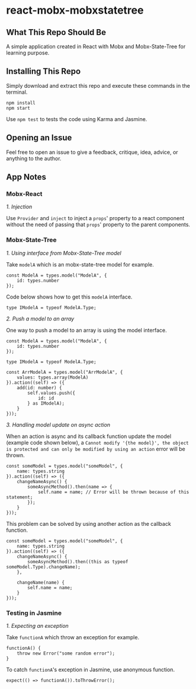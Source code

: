 # react-mobx-mobxstatetree
## What This Repo Should Be
A simple application created in React with Mobx and Mobx-State-Tree for learning purpose.

## Installing This Repo
Simply download and extract this repo and execute these commands in the terminal.
```
npm install
npm start
```
Use `npm test` to tests the code using Karma and Jasmine.

## Opening an Issue
Feel free to open an issue to give a feedback, critique, idea, advice, or anything to the author.

## App Notes
### Mobx-React
*1. Injection*

Use `Provider` and `inject` to inject a `props`' property to a react component without the need of passing that `props`' property to the parent components.

### Mobx-State-Tree
*1. Using interface from Mobx-State-Tree model*

Take `modelA` which is an mobx-state-tree model for example.
```
const ModelA = types.model("ModelA", {
    id: types.number
});
```
Code below shows how to get this `modelA` interface.
```
type IModelA = typeof ModelA.Type;
```

*2. Push a model to an array*

One way to push a model to an array is using the model interface.
```
const ModelA = types.model("ModelA", {
    id: types.number
});

type IModelA = typeof ModelA.Type;

const ArrModelA = types.model("ArrModelA", {
    values: types.array(ModelA)
}).action((self) => ({
    add(id: number) {
        self.values.push({
            id: id
        } as IModelA);
    }
}));
```

*3. Handling model update on async action*

When an action is async and its callback function update the model (example code shown below), a `Cannot modify '{the model}', the object is protected and can only be modified by using an action` error will be thrown.
```
const someModel = types.model("someModel", {
    name: types.string
}).action((self) => ({
    changeNameAsync() {
        someAsyncMethod().then(name => {
            self.name = name; // Error will be thrown because of this statement;
        });
    }
}));
```
This problem can be solved by using another action as the callback function.
```
const someModel = types.model("someModel", {
    name: types.string
}).action((self) => ({
    changeNameAsync() {
        someAsyncMethod().then((this as typeof someModel.Type).changeName);
    },
    
    changeName(name) {
        self.name = name;
    }
}));
```


### Testing in Jasmine
*1. Expecting an exception*

Take `functionA` which throw an exception for example.
```
functionA() {
    throw new Error("some random error");
}
```
To catch `functionA`'s exception in Jasmine, use anonymous function.
```
expect(() => functionA()).toThrowError();
```
